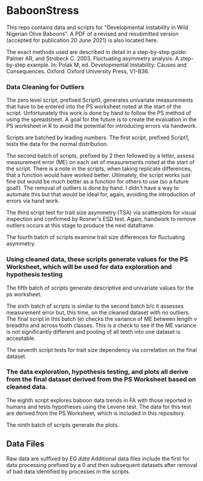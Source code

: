 # BaboonStress
This repo contains data and scripts for "Developmental Instability in Wild Nigerian Olive Baboons". A PDF of a revised and resubmitted version (accepted for publication 20 June 2021) is also located here.

The exact methods used are described in detail in a step-by-step guide: Palmer AR, and Strobeck C. 2003. Fluctuating asymmetry analysis: A step-by-step example. In: Polak M, ed. Developmental Instability: Causes and Consequences. Oxford: Oxford University Press, V1-B36.

### Data Cleaning for Outliers
The zero level script, prefixed Script0, generates univariate measurements that have to be entered into the PS worksheet noted at the start of the script.
Unfortunately this work is done by hand to follow the PS method of using the spreadsheet. A goal for the future is to create the evaluation in the PS worksheet in R to avoid the potential for introducing errors via handwork.

Scripts are batched by leading numbers. The first script, prefixed Script1, tests the data for the normal distribution.

The second batch of scripts, prefixed by 2 then followed by a letter, assess measurement error (ME) on each set of measurements noted at the start of the script. There is a note in the scripts, when taking replicate differences, that a function would have worked better. Ultimately, the script works just fine but would be much better as a function for others to use (so a future goal!). The removal of outliers is done by hand. I didn't have a way to automate this but that would be ideal for, again, avoiding the introduction of errors via hand work.

The third script test for trait size asymmetry (TSA) via scatterplots for visual inspection and confirmed by Rosner's ESD test. Again, handwork to remove outliers occurs at this stage to produce the next dataframe.

The fourth batch of scripts examine trait size differences for fluctuating asymmetry.

### Using cleaned data, these scripts generate values for the PS Worksheet, which will be used for data exploration and hypothesis testing
The fifth batch of scripts generate descriptive and univariate values for the ps worksheet.

The sixth batch of scripts is similar to the second batch b/c it assesses measurement error but, this time, on the cleaned dataset with no outliers. The final script in this batch (e) checks the variance of ME between length v breadths and across tooth classes. This is a check to see if the ME variance is not significantly different and pooling of all teeth into one dataset is acceptable.

The seventh script tests for trait size dependency via correlation on the final dataset.

### The data exploration, hypothesis testing, and plots all derive from the final dataset derived from the PS Worksheet based on cleaned data.
The eighth script explores baboon data trends in FA with those reported in humans and tests hypotheses using the Levene test. The data for this test are derived from the PS Worksheet, which is included in this repository.

The ninth batch of scripts generate the plots.

## Data Files
Raw data are suffixed by *EG data*
Additional data files include the first for data processing prefixed by a 0 and then subsequent datasets after removal of bad data identified by processes in the scripts.

